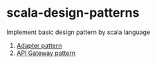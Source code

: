 # scala-design-patterns
Implement basic design pattern by scala language

1. [Adapter pattern](src/main/scala/com/design/pattern/adapter/AdapterMain.scala) 
2. [API Gateway pattern](src/main/scala/com/design/pattern/api.gateway/ApiGateway.scala)